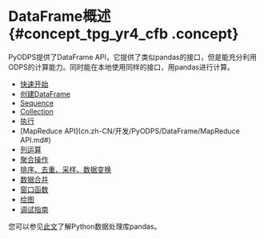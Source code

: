 # DataFrame概述 {#concept_tpg_yr4_cfb .concept}

PyODPS提供了DataFrame API，它提供了类似pandas的接口，但是能充分利用ODPS的计算能力。同时能在本地使用同样的接口，用pandas进行计算。

-   [快速开始](cn.zh-CN/开发/PyODPS/DataFrame/快速入门.md#)
-   [创建DataFrame](cn.zh-CN/开发/PyODPS/DataFrame/创建DataFrame.md#)
-   [Sequence](cn.zh-CN/开发/PyODPS/DataFrame/Sequence.md#)
-   [Collection](cn.zh-CN/开发/PyODPS/DataFrame/Collection.md#)
-   [执行](cn.zh-CN/开发/PyODPS/DataFrame/执行.md#)
-   [MapReduce API](cn.zh-CN/开发/PyODPS/DataFrame/MapReduce API.md#)
-   [列运算](cn.zh-CN/开发/PyODPS/DataFrame/列运算.md#)
-   [聚合操作](cn.zh-CN/开发/PyODPS/DataFrame/聚合操作.md#)
-   [排序、去重、采样、数据变换](cn.zh-CN/开发/PyODPS/DataFrame/排序、去重、采样、数据变换.md#)
-   [数据合并](cn.zh-CN/开发/PyODPS/DataFrame/数据合并.md#)
-   [窗口函数](cn.zh-CN/开发/PyODPS/DataFrame/窗口函数.md#)
-   [绘图](cn.zh-CN/开发/PyODPS/DataFrame/绘图.md#)
-   [调试指南](cn.zh-CN/开发/PyODPS/DataFrame/调试指南.md#)

您可以参见[此文](https://yq.aliyun.com/articles/596296)了解Python数据处理库pandas。

